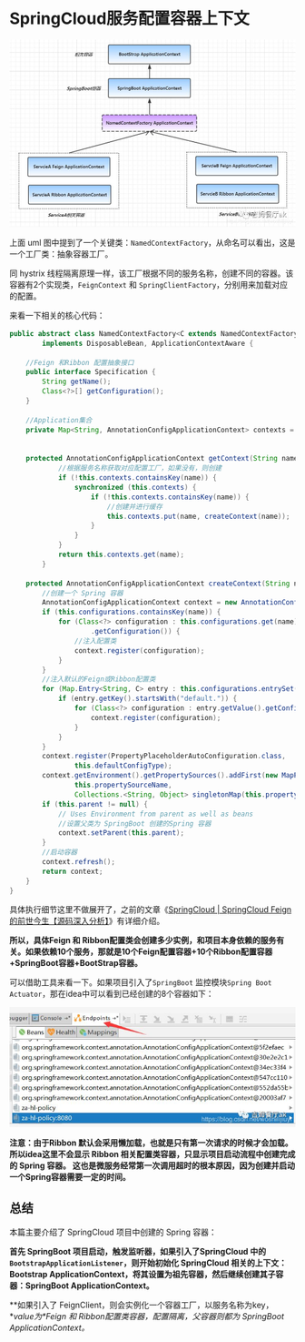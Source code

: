 # SpringCloud服务配置容器上下文

![image-20201011121842466](../../../assets/image-20201011121842466.png)

上面 uml 图中提到了一个关键类：`NamedContextFactory`，从命名可以看出，这是一个工厂类：抽象容器工厂。

同 hystrix 线程隔离原理一样，该工厂根据不同的服务名称，创建不同的容器。该容器有2个实现类，`FeignContext` 和 `SpringClientFactory`，分别用来加载对应的配置。

来看一下相关的核心代码：

```java
public abstract class NamedContextFactory<C extends NamedContextFactory.Specification>
        implements DisposableBean, ApplicationContextAware {

    //Feign 和Ribbon 配置抽象接口
    public interface Specification {
        String getName();
        Class<?>[] getConfiguration();
    }

    //Application集合
    private Map<String, AnnotationConfigApplicationContext> contexts = new ConcurrentHashMap<>();


    protected AnnotationConfigApplicationContext getContext(String name) {
            //根据服务名称获取对应配置工厂，如果没有，则创建
            if (!this.contexts.containsKey(name)) {
                synchronized (this.contexts) {
                    if (!this.contexts.containsKey(name)) {
                        //创建并进行缓存
                        this.contexts.put(name, createContext(name));
                    }
                }
            }
            return this.contexts.get(name);
        }

    protected AnnotationConfigApplicationContext createContext(String name) {
        //创建一个 Spring 容器
        AnnotationConfigApplicationContext context = new AnnotationConfigApplicationContext();
        if (this.configurations.containsKey(name)) {
            for (Class<?> configuration : this.configurations.get(name)
                    .getConfiguration()) {
                //注入配置类
                context.register(configuration);
            }
        }
        //注入默认的Feign或Ribbon配置类
        for (Map.Entry<String, C> entry : this.configurations.entrySet()) {
            if (entry.getKey().startsWith("default.")) {
                for (Class<?> configuration : entry.getValue().getConfiguration()) {
                    context.register(configuration);
                }
            }
        }
        context.register(PropertyPlaceholderAutoConfiguration.class,
                this.defaultConfigType);
        context.getEnvironment().getPropertySources().addFirst(new MapPropertySource(
                this.propertySourceName,
                Collections.<String, Object> singletonMap(this.propertyName, name)));
        if (this.parent != null) {
            // Uses Environment from parent as well as beans
            //设置父类为 SpringBoot 创建的Spring 容器
            context.setParent(this.parent);
        }
        //启动容器
        context.refresh();
        return context;
    }
}
```

具体执行细节这里不做展开了，之前的文章《[SpringCloud | SpringCloud Feign的前世今生【源码深入分析】](https://mp.weixin.qq.com/s?__biz=MzUwOTk1MTE5NQ==&mid=2247483724&idx=1&sn=03b5193f49920c1d286b56daff8b1a09&chksm=f90b2cf8ce7ca5ee6b56fb5e0ffa3176126ca3a68ba60fd8b9a3afd2fd1a2f8a201a2b765803&token=302932053&lang=zh_CN&scene=21#wechat_redirect)》有详细介绍。

**所以，具体Feign 和 Ribbon配置类会创建多少实例，和项目本身依赖的服务有关。如果依赖10个服务，那就是10个Feign配置容器+10个Ribbon配置容器+SpringBoot容器+BootStrap容器。**

可以借助工具来看一下。如果项目引入了`SpringBoot` 监控模块`Spring Boot Actuator`，那在idea中可以看到已经创建的8个容器如下：

![image-20201011124147691](../../../assets/image-20201011124147691.png)

**注意：由于Ribbon 默认会采用懒加载，也就是只有第一次请求的时候才会加载。所以idea这里不会显示 Ribbon 相关配置类容器，只显示项目启动流程中创建完成的 Spring 容器。 这也是微服务经常第一次调用超时的根本原因，因为创建并启动一个Spring容器需要一定的时间。**

## **总结**

本篇主要介绍了 SpringCloud 项目中创建的 Spring 容器：

**首先 SpringBoot 项目启动，触发监听器，如果引入了SpringCloud 中的`BootstrapApplicationListener`，则开始初始化 SpringCloud 相关的上下文：Bootstrap ApplicationContext，将其设置为祖先容器，然后继续创建其子容器：SpringBoot ApplicationContext。**

**如果引入了 FeignClient，则会实例化一个容器工厂，以服务名称为key，\**value为\**Feign 和 Ribbon配置类容器，配置隔离，父容器则都为 SpringBoot ApplicationContext。**